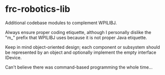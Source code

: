 frc-robotics-lib
================

Additional codebase modules to complement WPILIBJ.

Always ensure proper coding etiquette, although I personally dislike the "m_" prefix that WPILIBJ uses because it is not proper Java etiquette. 

Keep in mind object-oriented design; each component or subsystem should be represented by an object and optionally implement the empty interface IDevice.

<!--Also, fuck threads. I am never working with that shit again. Concurrency errors and Java ME make it impossible to debug. Will look into java.lang.FutureTask for possibilities of asynchronous callbacks.-->

Can't believe there was command-based programming the whole time...
